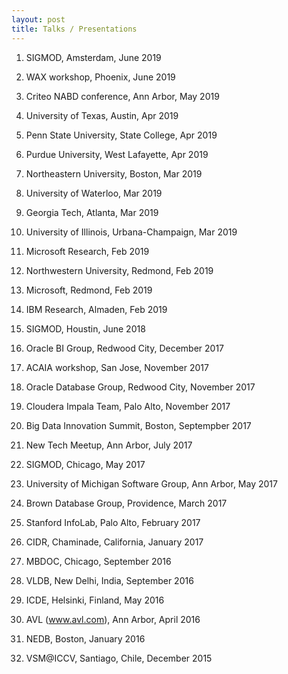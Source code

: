 ```yaml
---
layout: post
title: Talks / Presentations
---
```


1. SIGMOD, Amsterdam, June 2019

1. WAX workshop, Phoenix, June 2019

1. Criteo NABD conference, Ann Arbor, May 2019

1. University of Texas, Austin, Apr 2019

1. Penn State University, State College, Apr 2019

1. Purdue University, West Lafayette, Apr 2019

1. Northeastern University, Boston, Mar 2019

1. University of Waterloo, Mar 2019

1. Georgia Tech, Atlanta, Mar 2019

1. University of Illinois, Urbana-Champaign, Mar 2019

1. Microsoft Research, Feb 2019

1. Northwestern University, Redmond, Feb 2019

1. Microsoft, Redmond, Feb 2019

1. IBM Research, Almaden, Feb 2019

1. SIGMOD, Houstin, June 2018

1. Oracle BI Group, Redwood City, December 2017

1. ACAIA workshop, San Jose, November 2017

1. Oracle Database Group, Redwood City, November 2017

1. Cloudera Impala Team, Palo Alto, November 2017

1. Big Data Innovation Summit, Boston, Septempber 2017

1. New Tech Meetup, Ann Arbor, July 2017

1. SIGMOD, Chicago, May 2017

1. University of Michigan Software Group, Ann Arbor, May 2017

1. Brown Database Group, Providence, March 2017

1. Stanford InfoLab, Palo Alto, February 2017

1. CIDR, Chaminade, California, January 2017

1. MBDOC, Chicago, September 2016

1. VLDB, New Delhi, India, September 2016

1. ICDE, Helsinki, Finland, May 2016

1. AVL (www.avl.com), Ann Arbor, April 2016

1. NEDB, Boston, January 2016

1. VSM@ICCV, Santiago, Chile, December 2015
